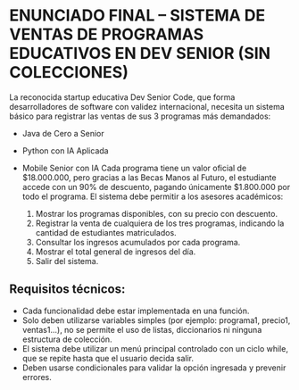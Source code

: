 # ENUNCIADO FINAL – SISTEMA DE VENTAS DE PROGRAMAS EDUCATIVOS EN DEV SENIOR (SIN COLECCIONES)

La reconocida startup educativa Dev Senior Code, que forma desarrolladores de software con validez internacional, necesita un sistema básico para registrar las ventas de sus 3 programas más demandados:
- Java de Cero a Senior
- Python con IA Aplicada
- Mobile Senior con IA
Cada programa tiene un valor oficial de $18.000.000, pero gracias a las Becas Manos al Futuro, el estudiante accede con un 90% de descuento, pagando únicamente $1.800.000 por todo el programa.
El sistema debe permitir a los asesores académicos:

  1. Mostrar los programas disponibles, con su precio con descuento.
  2. Registrar la venta de cualquiera de los tres programas, indicando la cantidad de estudiantes matriculados.
  3. Consultar los ingresos acumulados por cada programa.
  4. Mostrar el total general de ingresos del día.
  5. Salir del sistema.
## Requisitos técnicos:
- Cada funcionalidad debe estar implementada en una función.
- Solo deben utilizarse variables simples (por ejemplo: programa1, precio1, ventas1...), no se permite el uso de listas, diccionarios ni ninguna estructura de colección.
- El sistema debe utilizar un menú principal controlado con un ciclo while, que se repite hasta que el usuario decida salir.
- Deben usarse condicionales para validar la opción ingresada y prevenir errores.